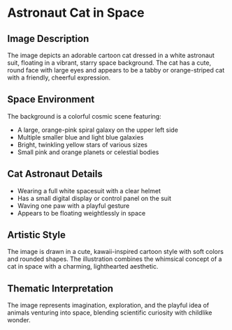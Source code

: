 # Astronaut Cat in Space

## Image Description
The image depicts an adorable cartoon cat dressed in a white astronaut suit, floating in a vibrant, starry space background. The cat has a cute, round face with large eyes and appears to be a tabby or orange-striped cat with a friendly, cheerful expression.

## Space Environment
The background is a colorful cosmic scene featuring:
- A large, orange-pink spiral galaxy on the upper left side
- Multiple smaller blue and light blue galaxies
- Bright, twinkling yellow stars of various sizes
- Small pink and orange planets or celestial bodies

## Cat Astronaut Details
- Wearing a full white spacesuit with a clear helmet
- Has a small digital display or control panel on the suit
- Waving one paw with a playful gesture
- Appears to be floating weightlessly in space

## Artistic Style
The image is drawn in a cute, kawaii-inspired cartoon style with soft colors and rounded shapes. The illustration combines the whimsical concept of a cat in space with a charming, lighthearted aesthetic.

## Thematic Interpretation
The image represents imagination, exploration, and the playful idea of animals venturing into space, blending scientific curiosity with childlike wonder.
